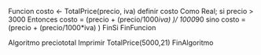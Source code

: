 Funcion costo <- TotalPrice(precio, iva)
	definir costo Como Real;
	si precio > 3000 Entonces
		costo = (precio + (precio/1000*iva) )/ 1000*90
	sino 
		costo = (precio + (precio/1000*iva) )
	FinSi
FinFuncion



Algoritmo preciototal
	Imprimir TotalPrice(5000,21)
FinAlgoritmo
